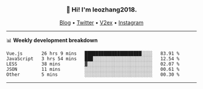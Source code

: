 <h3 align="center">👋 Hi! I'm leozhang2018.</h3>
<p align="center">
  <a href="https://code.leozhang2018.me">Blog</a> •
  <a href="https://twitter.com/leozhang2018">Twitter</a> •
  <a href="https://www.v2ex.com/member/leozhang">V2ex</a> •
  <a href="https://www.instagram.com/leozhanghere">Instagram</a>
</p>

-------

📊 **Weekly development breakdown**
<!--START_SECTION:waka-->
```text
Vue.js       26 hrs 9 mins   █████████████████████░░░░   83.91 % 
JavaScript   3 hrs 54 mins   ███░░░░░░░░░░░░░░░░░░░░░░   12.54 % 
LESS         38 mins         ▓░░░░░░░░░░░░░░░░░░░░░░░░   02.07 % 
JSON         11 mins         ░░░░░░░░░░░░░░░░░░░░░░░░░   00.61 % 
Other        5 mins          ░░░░░░░░░░░░░░░░░░░░░░░░░   00.30 % 
```
<!--END_SECTION:waka-->
-------
